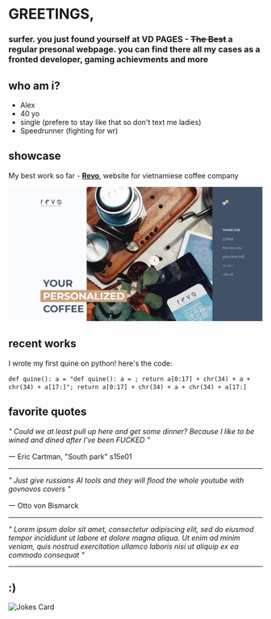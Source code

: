 # GREETINGS,

### surfer. you just found yourself at VD PAGES - ~~The Best~~ a regular presonal webpage. you can find there all my cases as a fronted developer, gaming achievments and more

## who am i?

* Alex
* 40 yo
* single (prefere to stay like that so don't text me ladies)
* Speedrunner (fighting for wr)

## showcase

My best work so far - **[Revo](https://vely-d.github.io/Revo/)**, website for vietnamiese coffee company 

[![alt text](revo-hero.png)](https://vely-d.github.io/Revo/)

## recent works

I wrote my first quine on python! here's the code:

```
def quine(): a = "def quine(): a = ; return a[0:17] + chr(34) + a + chr(34) + a[17:]"; return a[0:17] + chr(34) + a + chr(34) + a[17:]
```

## favorite quotes

*" Could we at least pull up here and get some dinner? Because I like to be wined and dined after I've been FUCKED "*

一 Eric Cartman, "South park" s15e01 
___

*" Just give russians AI tools and they will flood the whole youtube with govnovos covers "*

一 Otto von Bismarck
___

*" Lorem ipsum dolor sit amet, consectetur adipiscing elit, sed do eiusmod tempor incididunt ut labore et dolore magna aliqua. Ut enim ad minim veniam, quis nostrud exercitation ullamco laboris nisi ut aliquip ex ea commodo consequat "*

___

## :)

![Jokes Card](https://readme-jokes.vercel.app/api?hideBorder&qColor=%23944bcc&aColor=%23bbdb51&bgColor=transparent)

